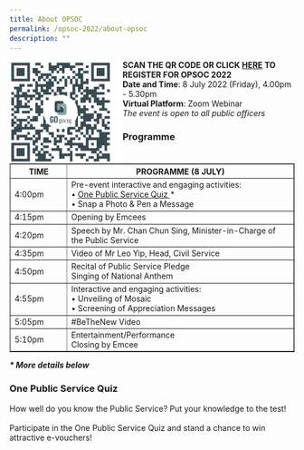 ```yaml
---
title: About OPSOC
permalink: /opsoc-2022/about-opsoc
description: ""
---
```

<b>SCAN THE QR CODE<img src="/images/opsoc22-qr-registration.png" alt="QR Code" style="width:200px;" align="left"/>
	OR CLICK <a href="https://go.gov.sg/opsoc22-registration"><b>HERE</b></a> TO REGISTER FOR OPSOC 2022 </b><br>
<b>Date and Time</b>: 8 July 2022 (Friday), 4.00pm - 5.30pm<br>
<b>Virtual Platform</b>: Zoom Webinar<br>
<i>The event is open to all public officers</i><br>
<h3>Programme</h3>
<table width="100%" border="1">
  <tr>
    <th width="20%">
      TIME
    </th>
    <th width="80%">
      PROGRAMME (8 JULY)
    </th>
  </tr>
  <tr>
    <td>
      4:00pm
    </td>
    <td>
      Pre-event interactive and engaging activities:<br>
      • <a href="#quiz">One Public Service Quiz </a>*<br>
        • Snap a Photo & Pen a Message<br>
    </td>
  </tr>
  <tr> 
    <td>
      4:15pm
    </td>
    <td>
      Opening by Emcees
      <br>
    </td>
  </tr>
  <tr>
    <td>
      4:20pm
    </td>
    <td>
      Speech by Mr. Chan Chun Sing, Minister-in-Charge of the Public Service<br>
    </td>
  </tr>
  <tr>
    <td>
      4:35pm
    </td>
    <td>
      Video of Mr Leo Yip, Head, Civil Service<br>
    </td>
  </tr>
  <tr>
    <td>
      4:50pm
    </td>
    <td>
      Recital of Public Service Pledge<br>
			Singing of National Anthem<br>
    </td>
  </tr>
  <tr>
    <td>
      4:55pm
    </td>
    <td>
      Interactive and engaging activities:<br>
        • Unveiling of Mosaic<br>
        • Screening of Appreciation Messages<br>
    </td>
  </tr>
  <tr>
    <td>
      5:05pm
    </td>
    <td>
      #BeTheNew Video<br>
    </td>
  </tr>
  <tr>
    <td>
      5:10pm
    </td>
    <td>
      Entertainment/Performance<br>
      Closing by Emcee<br>
    </td>
  </tr>
</table>
<i><b>* More details below</b></i>
<h3><a name="quiz">One Public Service Quiz</a></h3>
How well do you know the Public Service? Put your knowledge to the test!<br>
<br>
Participate in the One Public Service Quiz and stand a chance to win attractive e-vouchers! <br>